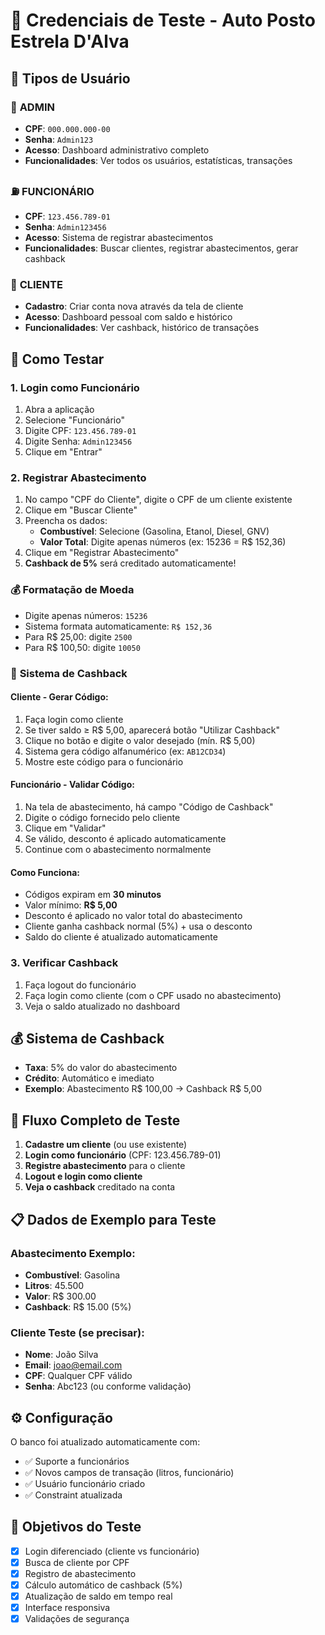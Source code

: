 # 🔑 Credenciais de Teste - Auto Posto Estrela D'Alva

## 👤 **Tipos de Usuário**

### 🔧 **ADMIN** 
- **CPF**: `000.000.000-00`
- **Senha**: `Admin123`
- **Acesso**: Dashboard administrativo completo
- **Funcionalidades**: Ver todos os usuários, estatísticas, transações

### ⛽ **FUNCIONÁRIO**
- **CPF**: `123.456.789-01` 
- **Senha**: `Admin123456`
- **Acesso**: Sistema de registrar abastecimentos
- **Funcionalidades**: Buscar clientes, registrar abastecimentos, gerar cashback

### 👥 **CLIENTE**
- **Cadastro**: Criar conta nova através da tela de cliente
- **Acesso**: Dashboard pessoal com saldo e histórico
- **Funcionalidades**: Ver cashback, histórico de transações

## 🚀 **Como Testar**

### 1. **Login como Funcionário**
1. Abra a aplicação
2. Selecione "Funcionário" 
3. Digite CPF: `123.456.789-01`
4. Digite Senha: `Admin123456`
5. Clique em "Entrar"

### 2. **Registrar Abastecimento**
1. No campo "CPF do Cliente", digite o CPF de um cliente existente
2. Clique em "Buscar Cliente"
3. Preencha os dados:
   - **Combustível**: Selecione (Gasolina, Etanol, Diesel, GNV)
   - **Valor Total**: Digite apenas números (ex: 15236 = R$ 152,36)
4. Clique em "Registrar Abastecimento"
5. **Cashback de 5%** será creditado automaticamente!

### 💰 **Formatação de Moeda**
- Digite apenas números: `15236` 
- Sistema formata automaticamente: `R$ 152,36`
- Para R$ 25,00: digite `2500`
- Para R$ 100,50: digite `10050`

### 🎫 **Sistema de Cashback**

#### **Cliente - Gerar Código:**
1. Faça login como cliente
2. Se tiver saldo ≥ R$ 5,00, aparecerá botão "Utilizar Cashback"
3. Clique no botão e digite o valor desejado (mín. R$ 5,00)
4. Sistema gera código alfanumérico (ex: `AB12CD34`)
5. Mostre este código para o funcionário

#### **Funcionário - Validar Código:**
1. Na tela de abastecimento, há campo "Código de Cashback"
2. Digite o código fornecido pelo cliente
3. Clique em "Validar"
4. Se válido, desconto é aplicado automaticamente
5. Continue com o abastecimento normalmente

#### **Como Funciona:**
- Códigos expiram em **30 minutos**
- Valor mínimo: **R$ 5,00**
- Desconto é aplicado no valor total do abastecimento
- Cliente ganha cashback normal (5%) + usa o desconto
- Saldo do cliente é atualizado automaticamente

### 3. **Verificar Cashback**
1. Faça logout do funcionário
2. Faça login como cliente (com o CPF usado no abastecimento)
3. Veja o saldo atualizado no dashboard

## 💰 **Sistema de Cashback**

- **Taxa**: 5% do valor do abastecimento
- **Crédito**: Automático e imediato
- **Exemplo**: Abastecimento R$ 100,00 → Cashback R$ 5,00

## 🔄 **Fluxo Completo de Teste**

1. **Cadastre um cliente** (ou use existente)
2. **Login como funcionário** (CPF: 123.456.789-01)
3. **Registre abastecimento** para o cliente
4. **Logout e login como cliente** 
5. **Veja o cashback** creditado na conta

## 📋 **Dados de Exemplo para Teste**

### Abastecimento Exemplo:
- **Combustível**: Gasolina
- **Litros**: 45.500
- **Valor**: R$ 300.00
- **Cashback**: R$ 15.00 (5%)

### Cliente Teste (se precisar):
- **Nome**: João Silva
- **Email**: joao@email.com
- **CPF**: Qualquer CPF válido
- **Senha**: Abc123 (ou conforme validação)

## ⚙️ **Configuração**

O banco foi atualizado automaticamente com:
- ✅ Suporte a funcionários
- ✅ Novos campos de transação (litros, funcionário)
- ✅ Usuário funcionário criado
- ✅ Constraint atualizada

## 🎯 **Objetivos do Teste**

- [x] Login diferenciado (cliente vs funcionário)
- [x] Busca de cliente por CPF
- [x] Registro de abastecimento
- [x] Cálculo automático de cashback (5%)
- [x] Atualização de saldo em tempo real
- [x] Interface responsiva
- [x] Validações de segurança 